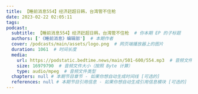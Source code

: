 ```yaml
---
title: 【睡前消息554】经济赶超日韩，台湾管不住枪
date: 2023-02-22 02:05:11
tags:
podcast:
  subtitle: 【睡前消息554】经济赶超日韩，台湾管不住枪  # 你本期 EP 的子标题
  authors: ['《睡前消息》编辑部']  # 本期作者
  cover: /podcasts/main/assets/logo.png  # 网页端播放器上的图片
  duration: 1061  # 时间长度
  media:
    url: https://podstatic.bedtime.news/main/501-600/554.mp3  # 音频文件
    size: 16979790  # 音频文件大小（按照 Byte 计算）
    type: audio/mpeg  # 音频文件类型
  chapters: null # 本期节目章节 - 如果你想自动生成时间线 [可选的]
  references: null # 本期节目引用信息 - 如果你想自动生成引用信息模块 [可选的]
---
```

